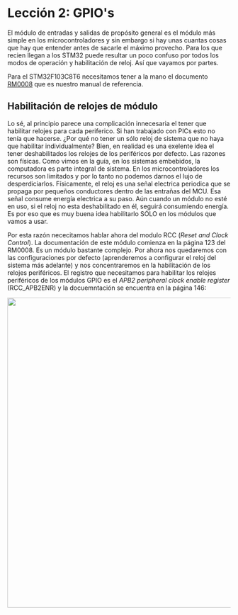 # Lección 2: GPIO's
El módulo de entradas y salidas de propósito general es el módulo más simple en los microcontroladores y sin embargo si hay unas cuantas cosas que hay que entender antes de sacarle el máximo provecho. Para los que recien llegan a los STM32 puede resultar un poco confuso por todos los modos de operación y habilitación de reloj. Así que vayamos por partes.

Para el STM32F103C8T6 necesitamos tener a la mano el documento [RM0008](https://www.st.com/resource/en/reference_manual/cd00171190-stm32f101xx-stm32f102xx-stm32f103xx-stm32f105xx-and-stm32f107xx-advanced-arm-based-32-bit-mcus-stmicroelectronics.pdf) que es nuestro manual de referencia. 

## Habilitación de relojes de módulo

Lo sé, al principio parece una complicación innecesaria el tener que habilitar relojes para cada periferico. Si han trabajado con PICs esto no tenía que hacerse. ¿Por qué no tener un sólo reloj de sistema que no haya que habilitar individualmente? Bien, en realidad es una exelente idea el tener deshabilitados los relojes de los periféricos por defecto. Las razones son físicas. Como vimos en la guía, en los sistemas embebidos, la computadora es parte integral de sistema. En los microcontroladores los recursos son limitados y por lo tanto no podemos darnos el lujo de desperdiciarlos. Físicamente, el reloj es una señal electrica periodica que se propaga por pequeños conductores dentro de las entrañas del MCU. Esa señal consume energía electrica a su paso. Aún cuando un módulo no esté en uso, si el reloj no esta deshabilitado en él, seguirá consumiendo energía. Es por eso que es muy buena idea habilitarlo SÓLO en los módulos que vamos a usar.

Por esta razón nececitamos hablar ahora del modulo RCC (*Reset and Clock Control*). La documentación de este módulo comienza en la página 123 del RM0008. Es un módulo bastante complejo. Por ahora nos quedaremos con las configuraciones por defecto (aprenderemos a configurar el reloj del sistema más adelante) y nos concentraremos en la habilitación de los relojes periféricos. El registro que necesitamos para habilitar los relojes periféricos de los módulos GPIO es el *APB2 peripheral clock enable register* (RCC_APB2ENR) y la docuemntación se encuentra en la página 146:

<p align="center">
<img src="https://drive.google.com/file/d/1PuvGeLJ-usLjvQjbCLa-AOCOw7SM2ai8/view?usp=sharing" width="700">
<p>
